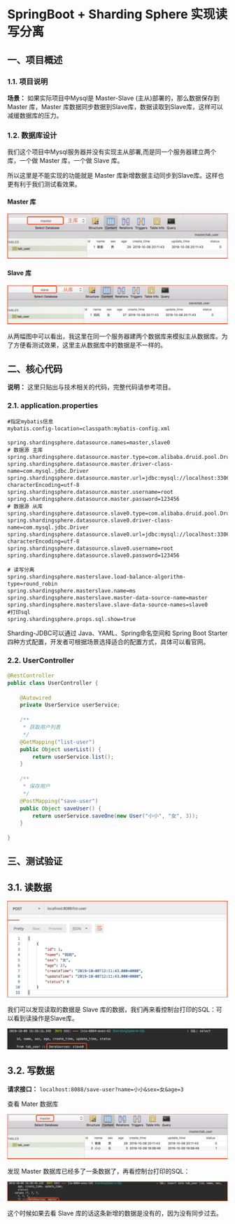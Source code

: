 # SpringBoot + Sharding Sphere 实现读写分离
## 一、项目概述
### 1.1. 项目说明
**场景：** 如果实际项目中Mysql是 Master-Slave (主从)部署的，那么数据保存到 Master 库，Master 库数据同步数据到Slave库，数据读取到Slave库，这样可以减缓数据库的压力。

### 1.2. 数据库设计
我们这个项目中Mysql服务器并没有实现主从部署,而是同一个服务器建立两个库，一个做 Master 库，一个做 Slave 库。

所以这里是不能实现的功能就是 Master 库新增数据主动同步到Slave库。这样也更有利于我们测试看效果。

#### Master 库
![img.png](../blog/image/img14.png)

#### Slave 库
![img.png](../blog/image/img15.png)

从两幅图中可以看出，我这里在同一个服务器建两个数据库来模拟主从数据库。为了方便看测试效果，这里主从数据库中的数据是不一样的。

## 二、核心代码
**说明：** 这里只贴出与技术相关的代码，完整代码请参考项目。

### 2.1. application.properties
```properties
#指定mybatis信息
mybatis.config-location=classpath:mybatis-config.xml

spring.shardingsphere.datasource.names=master,slave0
# 数据源 主库
spring.shardingsphere.datasource.master.type=com.alibaba.druid.pool.DruidDataSource
spring.shardingsphere.datasource.master.driver-class-name=com.mysql.jdbc.Driver
spring.shardingsphere.datasource.master.url=jdbc:mysql://localhost:3306/master?characterEncoding=utf-8
spring.shardingsphere.datasource.master.username=root
spring.shardingsphere.datasource.master.password=123456
# 数据源 从库
spring.shardingsphere.datasource.slave0.type=com.alibaba.druid.pool.DruidDataSource
spring.shardingsphere.datasource.slave0.driver-class-name=com.mysql.jdbc.Driver
spring.shardingsphere.datasource.slave0.url=jdbc:mysql://localhost:3306/slave?characterEncoding=utf-8
spring.shardingsphere.datasource.slave0.username=root
spring.shardingsphere.datasource.slave0.password=123456

# 读写分离
spring.shardingsphere.masterslave.load-balance-algorithm-type=round_robin
spring.shardingsphere.masterslave.name=ms
spring.shardingsphere.masterslave.master-data-source-name=master
spring.shardingsphere.masterslave.slave-data-source-names=slave0
#打印sql
spring.shardingsphere.props.sql.show=true
```
Sharding-JDBC可以通过 Java、YAML、Spring命名空间和 Spring Boot Starter四种方式配置，开发者可根据场景选择适合的配置方式，具体可以看官网。

### 2.2. UserController
```java
@RestController
public class UserController {

    @Autowired
    private UserService userService;

    /**
     * 获取用户列表
     */
    @GetMapping("list-user")
    public Object userList() {
        return userService.list();
    }
    
    /**
     * 保存用户
     */
    @PostMapping("save-user")
    public Object saveUser() {
        return userService.saveOne(new User("小小", "女", 3));
    }
    
}
```

## 三、测试验证
## 3.1. 读数据

![img.png](../blog/image/img16.png)

我们可以发现读取的数据是 Slave 库的数据，我们再来看控制台打印的SQL：可以看到读操作是Slave库。

![img.png](../blog/image/img17.png)

## 3.2. 写数据
**请求接口：** 
`localhost:8088/save-user?name=小小&sex=女&age=3`

查看 Mater 数据库

![img.png](../blog/image/img18.png)

发现 Master 数据库已经多了一条数据了，再看控制台打印的SQL：

![img.png](../blog/image/img19.png)

这个时候如果去看 Slave 库的话这条新增的数据是没有的，因为没有同步过去。
